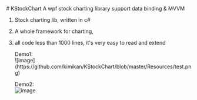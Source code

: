 
<html>

<body>
	<p>
	# KStockChart
A wpf stock charting library support data binding &amp; MVVM

1. Stock charting lib, written in c#
2. A whole framework for charting, 
3. all code less than 1000 lines, it's very easy to read and extend
	</p>
	
	<p>
	Demo1:<br/>
	![image](https://github.com/kimikan/KStockChart/blob/master/Resources/test.png)
	
	Demo2:<br/>
	![image](https://github.com/kimikan/KStockChart/blob/master/Resources/sample.gif)
	</p>
</body>
</html>

